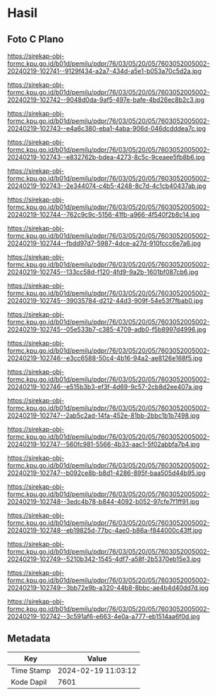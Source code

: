 # Hasil

## Foto C Plano

https://sirekap-obj-formc.kpu.go.id/b01d/pemilu/pdpr/76/03/05/20/05/7603052005002-20240219-102741--9129f434-a2a7-434d-a5e1-b053a70c5d2a.jpg

https://sirekap-obj-formc.kpu.go.id/b01d/pemilu/pdpr/76/03/05/20/05/7603052005002-20240219-102742--9048d0da-9af5-497e-bafe-4bd26ec8b2c3.jpg

https://sirekap-obj-formc.kpu.go.id/b01d/pemilu/pdpr/76/03/05/20/05/7603052005002-20240219-102743--e4a6c380-eba1-4aba-906d-046dcdddea7c.jpg

https://sirekap-obj-formc.kpu.go.id/b01d/pemilu/pdpr/76/03/05/20/05/7603052005002-20240219-102743--e832762b-bdea-4273-8c5c-9ceaee5fb8b6.jpg

https://sirekap-obj-formc.kpu.go.id/b01d/pemilu/pdpr/76/03/05/20/05/7603052005002-20240219-102743--2e344074-c4b5-4248-8c7d-4c1cb40437ab.jpg

https://sirekap-obj-formc.kpu.go.id/b01d/pemilu/pdpr/76/03/05/20/05/7603052005002-20240219-102744--762c9c9c-5156-41fb-a966-4f540f2b8c14.jpg

https://sirekap-obj-formc.kpu.go.id/b01d/pemilu/pdpr/76/03/05/20/05/7603052005002-20240219-102744--fbdd97d7-5987-4dce-a27d-910fccc6e7a6.jpg

https://sirekap-obj-formc.kpu.go.id/b01d/pemilu/pdpr/76/03/05/20/05/7603052005002-20240219-102745--133cc58d-f120-4fd9-9a2b-1601bf087cb6.jpg

https://sirekap-obj-formc.kpu.go.id/b01d/pemilu/pdpr/76/03/05/20/05/7603052005002-20240219-102745--39035784-d212-44d3-909f-54e53f7fbab0.jpg

https://sirekap-obj-formc.kpu.go.id/b01d/pemilu/pdpr/76/03/05/20/05/7603052005002-20240219-102745--05e533b7-c385-4709-adb0-f5b8997d4996.jpg

https://sirekap-obj-formc.kpu.go.id/b01d/pemilu/pdpr/76/03/05/20/05/7603052005002-20240219-102746--e3cc6588-50c4-4b16-94a2-ae8126e168f5.jpg

https://sirekap-obj-formc.kpu.go.id/b01d/pemilu/pdpr/76/03/05/20/05/7603052005002-20240219-102746--e515b3b3-ef3f-4d69-9c57-2cb8d2ee407a.jpg

https://sirekap-obj-formc.kpu.go.id/b01d/pemilu/pdpr/76/03/05/20/05/7603052005002-20240219-102747--2ab5c2ad-14fa-452e-81bb-2bbc1b1b7498.jpg

https://sirekap-obj-formc.kpu.go.id/b01d/pemilu/pdpr/76/03/05/20/05/7603052005002-20240219-102747--560fc981-5566-4b33-aac1-5f02abbfa7b4.jpg

https://sirekap-obj-formc.kpu.go.id/b01d/pemilu/pdpr/76/03/05/20/05/7603052005002-20240219-102747--b092ce8b-b8d1-4286-895f-baa505d44b95.jpg

https://sirekap-obj-formc.kpu.go.id/b01d/pemilu/pdpr/76/03/05/20/05/7603052005002-20240219-102748--3edc4b78-b844-4092-b052-97cfe7f1ff91.jpg

https://sirekap-obj-formc.kpu.go.id/b01d/pemilu/pdpr/76/03/05/20/05/7603052005002-20240219-102748--eb19825d-77bc-4ae0-b86a-f844000c43ff.jpg

https://sirekap-obj-formc.kpu.go.id/b01d/pemilu/pdpr/76/03/05/20/05/7603052005002-20240219-102749--5210b342-1545-4df7-a58f-2b5370eb15e3.jpg

https://sirekap-obj-formc.kpu.go.id/b01d/pemilu/pdpr/76/03/05/20/05/7603052005002-20240219-102749--3bb72e9b-a320-44b8-8bbc-ae4b4d40dd7d.jpg

https://sirekap-obj-formc.kpu.go.id/b01d/pemilu/pdpr/76/03/05/20/05/7603052005002-20240219-102742--3c591af6-e663-4e0a-a777-eb1514aa6f0d.jpg


## Metadata

| Key        | Value               |
| ---------- | ------------------- |
| Time Stamp | 2024-02-19 11:03:12 |
| Kode Dapil | 7601                |



